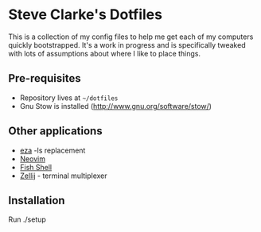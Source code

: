 # Steve Clarke's Dotfiles

This is a collection of my config files to help me get each of my
computers quickly bootstrapped. It's a work in progress and is
specifically tweaked with lots of assumptions about where I like
to place things.

## Pre-requisites

* Repository lives at `~/dotfiles`
* Gnu Stow is installed (<http://www.gnu.org/software/stow/>)

## Other applications

* [eza](https://github.com/eza-community/eza) -ls replacement 
* [Neovim](https://neovim.io)
* [Fish Shell](https://fishshell.com/)
* [Zellij](https://github.com/zellij-org/zellij) - terminal multiplexer

## Installation

Run ./setup
